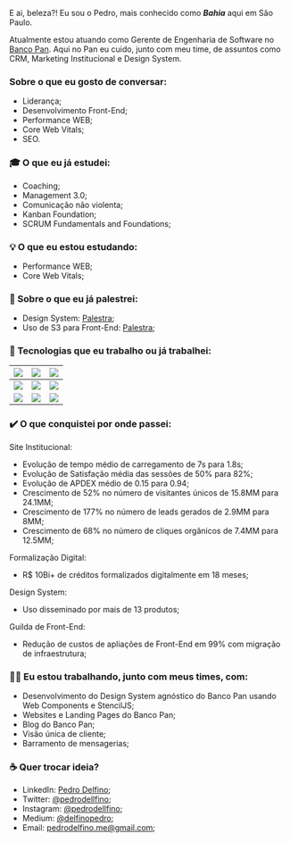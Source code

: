 E ai, beleza?! Eu sou o Pedro, mais conhecido como ***Bahia*** aqui em São Paulo.

Atualmente estou atuando como Gerente de Engenharia de Software no <a href = "https://www.bancopan.com.br" target="_blank">Banco Pan</a>. 
Aqui no Pan eu cuido, junto com meu time, de assuntos como CRM, Marketing Institucional e Design System.

### Sobre o que eu gosto de conversar:
- Liderança;
- Desenvolvimento Front-End;
- Performance WEB;
- Core Web Vitals;
- SEO.


### 🎓 O que eu já estudei:
- Coaching;
- Management 3.0;
- Comunicação não violenta;
- Kanban Foundation;
- SCRUM Fundamentals and Foundations;


### 💡 O que eu estou estudando:
- Performance WEB;
- Core Web Vitals;


### 💬 Sobre o que eu já palestrei:
- Design System: <a href = "https://www.youtube.com/watch?v=9iI0NAE6iuk" title="TDC Innovation 2022">Palestra</a>;
- Uso de S3 para Front-End: <a href = "https://www.youtube.com/watch?v=uaRgSgZjD-8" title="TDC Business 2022">Palestra</a>;


### 🔭 Tecnologias que eu trabalho ou já trabalhei:
|<img src="https://img.shields.io/badge/HTML5-E34F26?style=for-the-badge&logo=html5&logoColor=white">|<img src="https://img.shields.io/badge/CSS3-1572B6?style=for-the-badge&logo=css3&logoColor=white">|<img src="https://img.shields.io/badge/Sass-CC6699?style=for-the-badge&logo=sass&logoColor=white">|
| ------------ | ------------ | ------------ |
|<img src="https://img.shields.io/badge/Bootstrap-563D7C?style=for-the-badge&logo=bootstrap&logoColor=white">|<img src="https://img.shields.io/badge/JavaScript-F7DF1E?style=for-the-badge&logo=javascript&logoColor=black">|<img src="https://img.shields.io/badge/React-20232A?style=for-the-badge&logo=react&logoColor=61DAFB">|
|<img src="https://img.shields.io/badge/Angular-DD0031?style=for-the-badge&logo=angular&logoColor=white">|<img src="https://img.shields.io/badge/TypeScript-007ACC?style=for-the-badge&logo=typescript&logoColor=white">|<img src="https://img.shields.io/badge/Amazon_AWS-232F3E?style=for-the-badge&logo=amazon-aws&logoColor=white">|


### ✔️ O que conquistei por onde passei:
Site Institucional:
- Evolução de tempo médio de carregamento de 7s para 1.8s;
- Evolução de Satisfação média das sessões de 50% para 82%;
- Evolução de APDEX médio de 0.15 para 0.94;
- Crescimento de 52% no número de visitantes únicos de 15.8MM para 24.1MM;
- Crescimento de 177% no número de leads gerados de 2.9MM para 8MM;
- Crescimento de 68% no número de cliques orgânicos de 7.4MM para 12.5MM;

Formalização Digital:
- R$ 10Bi+ de créditos formalizados digitalmente em 18 meses;

Design System:
- Uso disseminado por mais de 13 produtos;

Guilda de Front-End:
- Redução de custos de apliações de Front-End em 99% com migração de infraestrutura;


### 👩‍💻 Eu estou trabalhando, junto com meus times, com:
- Desenvolvimento do Design System agnóstico do Banco Pan usando Web Components e StencilJS;
- Websites e Landing Pages do Banco Pan;
- Blog do Banco Pan;
- Visão única de cliente;
- Barramento de mensagerias;


### ☕ Quer trocar ideia?
- LinkedIn: <a href = "https://www.linkedin.com/in/delfinopedro/" title="LinkedIn Pedro Delfino">Pedro Delfino</a>;
- Twitter: <a href = "https://www.linkedin.com/in/delfinopedro/" title="Twitter Pedro Delfino">@pedrodellfino</a>;
- Instagram: <a href = "https://www.instagram.com/pedrodellfino/" title="Instagram Pedro Delfino">@pedrodellfino</a>;
- Medium: <a href = "http://delfinopedro.medium.com/" title="Medium Pedro Delfino">@delfinopedro</a>;
- Email: <a href="mailto:pedrodelfino.me@gmail.com?subject=Quero trocar ideia!" title="Mandar um email para Pedro Delfino">pedrodelfino.me@gmail.com</a>;
